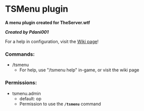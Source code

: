 # TSMenu plugin
**A menu plugin created for TheServer.wtf**

**_Created by Pdani001_**

For a help in configuration, visit the [Wiki page](https://github.com/TheServer-wtf/TSMenu/wiki/Configuration-help)!

### Commands:
- /tsmenu
  - For help, use "/tsmenu help" in-game, or visit the wiki page

### Permissions:
- tsmenu.admin
  - default: op
  - Permission to use the **`/tsmenu`** command